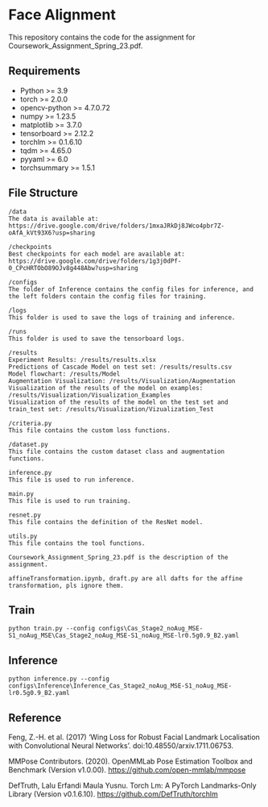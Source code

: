 # Face Alignment
This repository contains the code for the assignment for Coursework_Assignment_Spring_23.pdf.

## Requirements
- Python >= 3.9
- torch >= 2.0.0
- opencv-python >= 4.7.0.72
- numpy >= 1.23.5
- matplotlib >= 3.7.0
- tensorboard >= 2.12.2
- torchlm >= 0.1.6.10
- tqdm >= 4.65.0
- pyyaml >= 6.0
- torchsummary >= 1.5.1

## File Structure
```
/data
The data is available at:
https://drive.google.com/drive/folders/1mxaJRkDj8JWco4pbr7Z-oAfA_kVt93X6?usp=sharing

/checkpoints
Best checkpoints for each model are available at:
https://drive.google.com/drive/folders/1g3j0dPf-0_CPcHRTObO89OJv8g448Abw?usp=sharing

/configs
The folder of Inference contains the config files for inference, and the left folders contain the config files for training.

/logs
This folder is used to save the logs of training and inference.

/runs
This folder is used to save the tensorboard logs.

/results
Experiment Results: /results/results.xlsx
Predictions of Cascade Model on test set: /results/results.csv
Model flowchart: /results/Model
Augmentation Visualization: /results/Visualization/Augmentation
Visualization of the results of the model on examples: /results/Visualization/Visualization_Examples
Visualization of the results of the model on the test set and train_test set: /results/Visualization/Vizualization_Test

/criteria.py
This file contains the custom loss functions.

/dataset.py
This file contains the custom dataset class and augmentation functions.

inference.py
This file is used to run inference.

main.py
This file is used to run training.

resnet.py
This file contains the definition of the ResNet model.

utils.py
This file contains the tool functions. 

Coursework_Assignment_Spring_23.pdf is the description of the assignment.

affineTransformation.ipynb, draft.py are all dafts for the affine transformation, pls ignore them.
```

## Train

```python train.py --config configs\Cas_Stage2_noAug_MSE-S1_noAug_MSE\Cas_Stage2_noAug_MSE-S1_noAug_MSE-lr0.5g0.9_B2.yaml```

## Inference
```python inference.py --config configs\Inference\Inference_Cas_Stage2_noAug_MSE-S1_noAug_MSE-lr0.5g0.9_B2.yaml```

## Reference
Feng, Z.-H. et al. (2017) ‘Wing Loss for Robust Facial Landmark Localisation with Convolutional Neural Networks’. doi:10.48550/arxiv.1711.06753.

MMPose Contributors. (2020). OpenMMLab Pose Estimation Toolbox and Benchmark (Version v1.0.00). https://github.com/open-mmlab/mmpose

DefTruth, Lalu Erfandi Maula Yusnu. Torch Lm: A PyTorch Landmarks-Only Library (Version v0.1.6.10). https://github.com/DefTruth/torchlm
